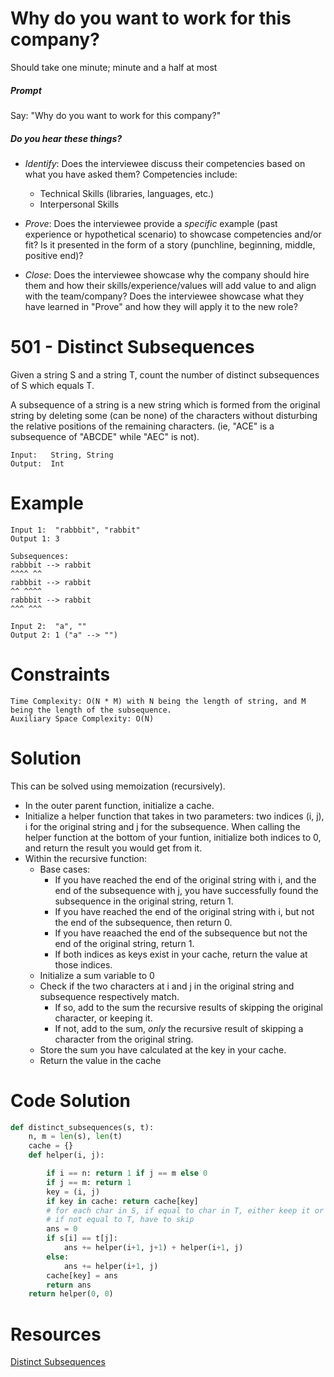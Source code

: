 # Why do you want to work for this company?

Should take one minute; minute and a half at most

##### Prompt

Say: "Why do you want to work for this company?"

##### Do you hear these things?

- *Identify*: Does the interviewee discuss their competencies based on what you have asked them? Competencies include:
   - Technical Skills (libraries, languages, etc.)
   - Interpersonal Skills  


- *Prove*: Does the interviewee provide a _specific_ example (past experience or hypothetical scenario)  to showcase competencies and/or fit? Is it presented in the form of a story (punchline, beginning, middle, positive end)?


- *Close*: Does the interviewee showcase why the company should hire them and how their skills/experience/values will add value to and align with the team/company? Does the interviewee showcase what they have learned in "Prove" and how they will apply it to the new role?

# 501 - Distinct Subsequences

Given a string S and a string T, count the number of distinct subsequences of S which equals T.

A subsequence of a string is a new string which is formed from the original string by deleting some (can be none) of the characters without disturbing the relative positions of the remaining characters.
(ie, "ACE" is a subsequence of "ABCDE" while "AEC" is not).

```
Input: 	 String, String
Output:  Int
```

# Example
```
Input 1:  "rabbbit", "rabbit"
Output 1: 3    

Subsequences:
rabbbit --> rabbit
^^^^ ^^
rabbbit --> rabbit
^^ ^^^^
rabbbit --> rabbit
^^^ ^^^

Input 2:  "a", "" 	           
Output 2: 1 ("a" --> "")   

```


# Constraints

```
Time Complexity: O(N * M) with N being the length of string, and M being the length of the subsequence.
Auxiliary Space Complexity: O(N)     
```


# Solution
This can be solved using memoization (recursively).

* In the outer parent function, initialize a cache.
* Initialize a helper function that takes in two parameters: two indices (i, j), i for the original string and j for the subsequence.
When calling the helper function at the bottom of your funtion, initialize both indices to 0, and return the result you would get from it.
* Within the recursive function:
    * Base cases:  
        * If you have reached the end of the original string with i, and the end of the subsequence with j, you have successfully found the subsequence in the original
string, return 1.
        * If you have reached the end of the original string with i, but not the end of the subsequence, then return 0.
        * If you have reaached the end of the subsequence but not the end of the original string, return 1.
        * If both indices as keys exist in your cache, return the value at those indices.
    * Initialize a sum variable to 0
    * Check if the two characters at i and j in the original string and subsequence respectively match.
        * If so, add to the sum the recursive results of skipping the original character, or keeping it.
        * If not, add to the sum, _only_ the recursive result of skipping a character from the original string.
    * Store the sum you have calculated at the key in your cache.
    * Return the value in the cache


# Code Solution

```python
def distinct_subsequences(s, t):        
    n, m = len(s), len(t)
    cache = {}
    def helper(i, j):

        if i == n: return 1 if j == m else 0
        if j == m: return 1
        key = (i, j)
        if key in cache: return cache[key]
        # for each char in S, if equal to char in T, either keep it or not
        # if not equal to T, have to skip
        ans = 0
        if s[i] == t[j]:
            ans += helper(i+1, j+1) + helper(i+1, j)
        else:
            ans += helper(i+1, j)    
        cache[key] = ans    
        return ans    
    return helper(0, 0)
```


# Resources
[Distinct Subsequences](https://leetcode.com/problems/distinct-subsequences/discuss/)

